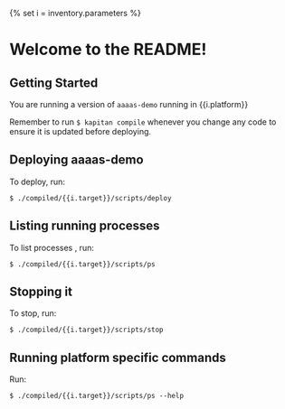 {% set i = inventory.parameters %}

# Welcome to the README!

## Getting Started

You are running a version of `aaaas-demo` running in {{i.platform}}

Remember to run `$ kapitan compile` whenever you change any code to ensure it is updated before deploying.


## Deploying aaaas-demo

To deploy, run:

```shell
$ ./compiled/{{i.target}}/scripts/deploy
```

## Listing running processes

To list processes , run:

```shell
$ ./compiled/{{i.target}}/scripts/ps
```


## Stopping it

To stop, run:

```shell
$ ./compiled/{{i.target}}/scripts/stop
```
## Running platform specific commands

Run:

```shell
$ ./compiled/{{i.target}}/scripts/ps --help
```
